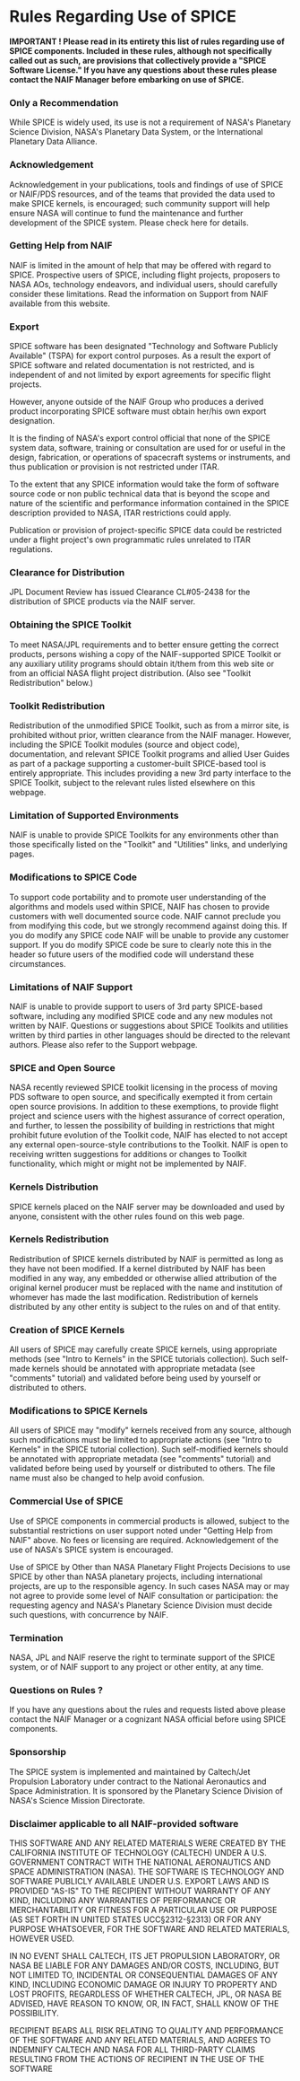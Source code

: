 # Rules Regarding Use of SPICE

**IMPORTANT ! Please read in its entirety this list of rules regarding use of SPICE components. Included in these rules, although not specifically called out as such, are provisions that collectively provide a "SPICE Software License." If you have any questions about these rules please contact the NAIF Manager before embarking on use of SPICE.**

### Only a Recommendation
While SPICE is widely used, its use is not a requirement of NASA's Planetary Science Division, NASA's Planetary Data System, or the International Planetary Data Alliance.

### Acknowledgement
Acknowledgement in your publications, tools and findings of use of SPICE or NAIF/PDS resources, and of the teams that provided the data used to make SPICE kernels, is encouraged; such community support will help ensure NASA will continue to fund the maintenance and further development of the SPICE system. Please check here for details.

### Getting Help from NAIF
NAIF is limited in the amount of help that may be offered with regard to SPICE. Prospective users of SPICE, including flight projects, proposers to NASA AOs, technology endeavors, and individual users, should carefully consider these limitations. Read the information on Support from NAIF available from this website.

### Export
SPICE software has been designated "Technology and Software Publicly Available" (TSPA) for export control purposes. As a result the export of SPICE software and related documentation is not restricted, and is independent of and not limited by export agreements for specific flight projects.

However, anyone outside of the NAIF Group who produces a derived product incorporating SPICE software must obtain her/his own export designation.

It is the finding of NASA's export control official that none of the SPICE system data, software, training or consultation are used for or useful in the design, fabrication, or operations of spacecraft systems or instruments, and thus publication or provision is not restricted under ITAR.

To the extent that any SPICE information would take the form of software source code or non public technical data that is beyond the scope and nature of the scientific and performance information contained in the SPICE description provided to NASA, ITAR restrictions could apply.

Publication or provision of project-specific SPICE data could be restricted under a flight project's own programmatic rules unrelated to ITAR regulations.

### Clearance for Distribution
JPL Document Review has issued Clearance CL#05-2438 for the distribution of SPICE products via the NAIF server.

### Obtaining the SPICE Toolkit
To meet NASA/JPL requirements and to better ensure getting the correct products, persons wishing a copy of the NAIF-supported SPICE Toolkit or any auxiliary utility programs should obtain it/them from this web site or from an official NASA flight project distribution. (Also see "Toolkit Redistribution" below.)

### Toolkit Redistribution
Redistribution of the unmodified SPICE Toolkit, such as from a mirror site, is prohibited without prior, written clearance from the NAIF manager. However, including the SPICE Toolkit modules (source and object code), documentation, and relevant SPICE Toolkit programs and allied User Guides as part of a package supporting a customer-built SPICE-based tool is entirely appropriate. This includes providing a new 3rd party interface to the SPICE Toolkit, subject to the relevant rules listed elsewhere on this webpage.

### Limitation of Supported Environments
NAIF is unable to provide SPICE Toolkits for any environments other than those specifically listed on the "Toolkit" and "Utilities" links, and underlying pages.

### Modifications to SPICE Code
To support code portability and to promote user understanding of the algorithms and models used within SPICE, NAIF has chosen to provide customers with well documented source code. NAIF cannot preclude you from modifying this code, but we strongly recommend against doing this. If you do modify any SPICE code NAIF will be unable to provide any customer support. If you do modify SPICE code be sure to clearly note this in the header so future users of the modified code will understand these circumstances.

### Limitations of NAIF Support
NAIF is unable to provide support to users of 3rd party SPICE-based software, including any modified SPICE code and any new modules not written by NAIF. Questions or suggestions about SPICE Toolkits and utilities written by third parties in other languages should be directed to the relevant authors. Please also refer to the Support webpage.

### SPICE and Open Source
NASA recently reviewed SPICE toolkit licensing in the process of moving PDS software to open source, and specifically exempted it from certain open source provisions. In addition to these exemptions, to provide flight project and science users with the highest assurance of correct operation, and further, to lessen the possibility of building in restrictions that might prohibit future evolution of the Toolkit code, NAIF has elected to not accept any external open-source-style contributions to the Toolkit. NAIF is open to receiving written suggestions for additions or changes to Toolkit functionality, which might or might not be implemented by NAIF.

### Kernels Distribution
SPICE kernels placed on the NAIF server may be downloaded and used by anyone, consistent with the other rules found on this web page.

### Kernels Redistribution
Redistribution of SPICE kernels distributed by NAIF is permitted as long as they have not been modified. If a kernel distributed by NAIF has been modified in any way, any embedded or otherwise allied attribution of the original kernel producer must be replaced with the name and institution of whomever has made the last modification. Redistribution of kernels distributed by any other entity is subject to the rules on and of that entity.

### Creation of SPICE Kernels
All users of SPICE may carefully create SPICE kernels, using appropriate methods (see "Intro to Kernels" in the SPICE tutorials collection). Such self-made kernels should be annotated with appropriate metadata (see "comments" tutorial) and validated before being used by yourself or distributed to others.

### Modifications to SPICE Kernels
All users of SPICE may "modify" kernels received from any source, although such modifications must be limited to appropriate actions (see "Intro to Kernels" in the SPICE tutorial collection). Such self-modified kernels should be annotated with appropriate metadata (see "comments" tutorial) and validated before being used by yourself or distributed to others. The file name must also be changed to help avoid confusion.

### Commercial Use of SPICE
Use of SPICE components in commercial products is allowed, subject to the substantial restrictions on user support noted under "Getting Help from NAIF" above. No fees or licensing are required. Acknowledgement of the use of NASA's SPICE system is encouraged.

Use of SPICE by Other than NASA Planetary Flight Projects
Decisions to use SPICE by other than NASA planetary projects, including international projects, are up to the responsible agency. In such cases NASA may or may not agree to provide some level of NAIF consultation or participation: the requesting agency and NASA's Planetary Science Division must decide such questions, with concurrence by NAIF.

### Termination
NASA, JPL and NAIF reserve the right to terminate support of the SPICE system, or of NAIF support to any project or other entity, at any time.

### Questions on Rules ?
If you have any questions about the rules and requests listed above please contact the NAIF Manager or a cognizant NASA official before using SPICE components.

### Sponsorship
The SPICE system is implemented and maintained by Caltech/Jet Propulsion Laboratory under contract to the National Aeronautics and Space Administration. It is sponsored by the Planetary Science Division of NASA's Science Mission Directorate.

### Disclaimer applicable to all NAIF-provided software
THIS SOFTWARE AND ANY RELATED MATERIALS WERE CREATED BY THE CALIFORNIA INSTITUTE OF TECHNOLOGY (CALTECH) UNDER A U.S. GOVERNMENT CONTRACT WITH THE NATIONAL AERONAUTICS AND SPACE ADMINISTRATION (NASA). THE SOFTWARE IS TECHNOLOGY AND SOFTWARE PUBLICLY AVAILABLE UNDER U.S. EXPORT LAWS AND IS PROVIDED "AS-IS" TO THE RECIPIENT WITHOUT WARRANTY OF ANY KIND, INCLUDING ANY WARRANTIES OF PERFORMANCE OR MERCHANTABILITY OR FITNESS FOR A PARTICULAR USE OR PURPOSE (AS SET FORTH IN UNITED STATES UCC§2312-§2313) OR FOR ANY PURPOSE WHATSOEVER, FOR THE SOFTWARE AND RELATED MATERIALS, HOWEVER USED.

IN NO EVENT SHALL CALTECH, ITS JET PROPULSION LABORATORY, OR NASA BE LIABLE FOR ANY DAMAGES AND/OR COSTS, INCLUDING, BUT NOT LIMITED TO, INCIDENTAL OR CONSEQUENTIAL DAMAGES OF ANY KIND, INCLUDING ECONOMIC DAMAGE OR INJURY TO PROPERTY AND LOST PROFITS, REGARDLESS OF WHETHER CALTECH, JPL, OR NASA BE ADVISED, HAVE REASON TO KNOW, OR, IN FACT, SHALL KNOW OF THE POSSIBILITY.

RECIPIENT BEARS ALL RISK RELATING TO QUALITY AND PERFORMANCE OF THE SOFTWARE AND ANY RELATED MATERIALS, AND AGREES TO INDEMNIFY CALTECH AND NASA FOR ALL THIRD-PARTY CLAIMS RESULTING FROM THE ACTIONS OF RECIPIENT IN THE USE OF THE SOFTWARE